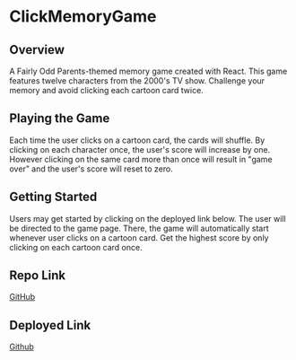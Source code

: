 # ClickMemoryGame

## Overview
A Fairly Odd Parents-themed memory game created with React. This game features twelve characters from the 2000's TV show. Challenge your memory and avoid clicking each cartoon card twice.


## Playing the Game
Each time the user clicks on a cartoon card, the cards will shuffle. By clicking on each character once, the user's score will increase by one. However clicking on the same card more than once will result in "game over" and the user's score will reset to zero.


## Getting Started
Users may get started by clicking on the deployed link below. The user will be directed to the game page. There, the game will automatically start whenever user clicks on a cartoon card. Get the highest score by only clicking on each cartoon card once.


## Repo Link
[GitHub](https://github.com/Katherine890/ClickMemoryGame)

## Deployed Link
[Github](https://katherine890.github.io/ClickMemoryGame/)
